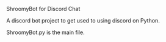 ShroomyBot for Discord Chat

A discord bot project to get used to using discord on Python.

ShroomyBot.py is the main file.
